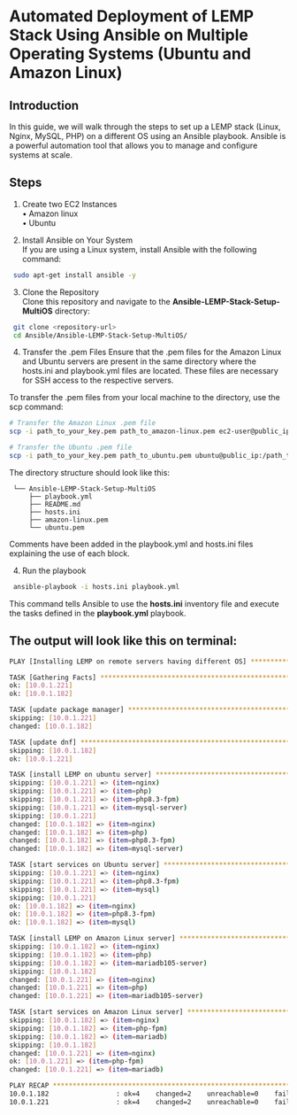 # Automated Deployment of LEMP Stack Using Ansible on Multiple Operating Systems (Ubuntu and Amazon Linux)
## Introduction
In this guide, we will walk through the steps to set up a LEMP stack (Linux, Nginx, MySQL, PHP) on a different OS using an Ansible playbook.  Ansible is a powerful automation tool that allows you to manage and configure systems at scale.

## Steps
1. Create two EC2 Instances  
   • Amazon linux  
   • Ubuntu
   
2. Install Ansible on Your System  
If you are using a Linux system, install Ansible with the following command:
   
```bash
 sudo apt-get install ansible -y
```

3. Clone the Repository  
Clone this repository and navigate to the **Ansible-LEMP-Stack-Setup-MultiOS** directory:
```bash
 git clone <repository-url>
 cd Ansible/Ansible-LEMP-Stack-Setup-MultiOS/
```

4. Transfer the .pem Files
Ensure that the .pem files for the Amazon Linux and Ubuntu servers are present in the same directory where the hosts.ini and playbook.yml files are located.  These files are necessary for SSH access to the respective servers.

To transfer the .pem files from your local machine to the directory, use the scp command:

```bash
# Transfer the Amazon Linux .pem file
scp -i path_to_your_key.pem path_to_amazon-linux.pem ec2-user@public_ip:/path_to_Ansible-LEMP-Stack-Setup-MultiOS/

# Transfer the Ubuntu .pem file
scp -i path_to_your_key.pem path_to_ubuntu.pem ubuntu@public_ip:/path_to_Ansible-LEMP-Stack-Setup-MultiOS/
```

The directory structure should look like this:
```plaintextAnsible
 └── Ansible-LEMP-Stack-Setup-MultiOS
     ├── playbook.yml
     ├── README.md
     ├── hosts.ini
     ├── amazon-linux.pem
     └── ubuntu.pem
```
Comments have been added in the playbook.yml and hosts.ini files explaining the use of each block.

4. Run the playbook  

```bash
 ansible-playbook -i hosts.ini playbook.yml
```
This command tells Ansible to use the **hosts.ini** inventory file and execute the tasks defined in the **playbook.yml** playbook.

## The output will look like this on terminal:

```bash
PLAY [Installing LEMP on remote servers having different OS] ******************************************************************************************************

TASK [Gathering Facts] ********************************************************************************************************************************************
ok: [10.0.1.221]
ok: [10.0.1.182]

TASK [update package manager] *************************************************************************************************************************************
skipping: [10.0.1.221]
changed: [10.0.1.182]

TASK [update dnf] *************************************************************************************************************************************************
skipping: [10.0.1.182]
ok: [10.0.1.221]

TASK [install LEMP on ubuntu server] ******************************************************************************************************************************
skipping: [10.0.1.221] => (item=nginx) 
skipping: [10.0.1.221] => (item=php) 
skipping: [10.0.1.221] => (item=php8.3-fpm) 
skipping: [10.0.1.221] => (item=mysql-server) 
skipping: [10.0.1.221]
changed: [10.0.1.182] => (item=nginx)
changed: [10.0.1.182] => (item=php)
changed: [10.0.1.182] => (item=php8.3-fpm)
changed: [10.0.1.182] => (item=mysql-server)

TASK [start services on Ubuntu server] ****************************************************************************************************************************
skipping: [10.0.1.221] => (item=nginx) 
skipping: [10.0.1.221] => (item=php8.3-fpm) 
skipping: [10.0.1.221] => (item=mysql) 
skipping: [10.0.1.221]
ok: [10.0.1.182] => (item=nginx)
ok: [10.0.1.182] => (item=php8.3-fpm)
ok: [10.0.1.182] => (item=mysql)

TASK [install LEMP on Amazon Linux server] ************************************************************************************************************************
skipping: [10.0.1.182] => (item=nginx) 
skipping: [10.0.1.182] => (item=php) 
skipping: [10.0.1.182] => (item=mariadb105-server) 
skipping: [10.0.1.182]
changed: [10.0.1.221] => (item=nginx)
changed: [10.0.1.221] => (item=php)
changed: [10.0.1.221] => (item=mariadb105-server)

TASK [start services on Amazon Linux server] **********************************************************************************************************************
skipping: [10.0.1.182] => (item=nginx) 
skipping: [10.0.1.182] => (item=php-fpm) 
skipping: [10.0.1.182] => (item=mariadb) 
skipping: [10.0.1.182]
changed: [10.0.1.221] => (item=nginx)
ok: [10.0.1.221] => (item=php-fpm)
changed: [10.0.1.221] => (item=mariadb)

PLAY RECAP ********************************************************************************************************************************************************
10.0.1.182                 : ok=4    changed=2    unreachable=0    failed=0    skipped=3    rescued=0    ignored=0   
10.0.1.221                 : ok=4    changed=2    unreachable=0    failed=0    skipped=3    rescued=0    ignored=0   
```
